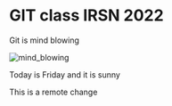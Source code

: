 # GIT class IRSN 2022

Git is mind blowing

![mind_blowing](https://images2.alphacoders.com/693/thumbbig-693684.webp)

Today is Friday and it is sunny

This is a remote change
